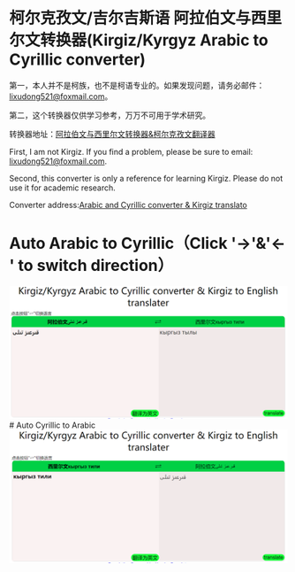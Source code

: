 # 柯尔克孜文/吉尔吉斯语 阿拉伯文与西里尔文转换器(Kirgiz/Kyrgyz Arabic to Cyrillic converter)

第一，本人并不是柯族，也不是柯语专业的。如果发现问题，请务必邮件：lixudong521@foxmail.com。

第二，这个转换器仅供学习参考，万万不可用于学术研究。

转换器地址：[阿拉伯文与西里尔文转换器&柯尔克孜文翻译器](https://www.ivdone.top/wordpress/Kyrgyz/Kyrgyz-Arabic-trs-Cyrillic.html "阿拉伯文与西里尔文转换器")

First, I am not Kirgiz. If you find a problem, please be sure to email: lixudong521@foxmail.com.

Second, this converter is only a reference for learning Kirgiz. Please do not use it for academic research.

Converter address:[Arabic and Cyrillic converter & Kirgiz translato](https://www.ivdone.top/wordpress/Kyrgyz/Kyrgyz-Arabic-trs-Cyrillic.html "Kirgiz/Kyrgyz Arabic to Cyrillic converter")

# Auto Arabic to Cyrillic（Click '->'&'<-' to switch direction）
<img src="Arabic to Cyrillic.PNG">
# Auto Cyrillic to Arabic 
<img src="Cyrillic to Arabic.PNG">
